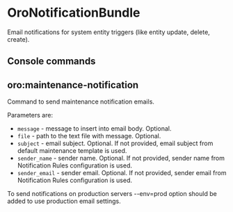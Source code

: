 OroNotificationBundle
=====================

Email notifications for system entity triggers (like entity update, delete, create).


Console commands
-------------

oro:maintenance-notification
-------------

Command to send maintenance notification emails.

Parameters are:

- `message` - message to insert into email body. Optional.
- `file` - path to the text file with message. Optional.
- `subject` - email subject. Optional. If not provided, email subject from default maintenance template is used.
- `sender_name` - sender name. Optional. If not provided, sender name from Notification Rules configuration is used.
- `sender_email` - sender email. Optional. If not provided, sender email from Notification Rules configuration is used.

To send notifications on production servers --env=prod option should be added to use production email settings.
